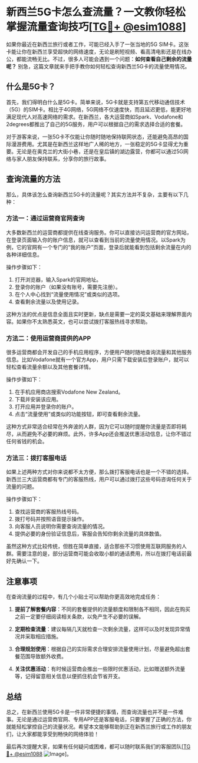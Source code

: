 # 新西兰5G卡怎么查流量？一文教你轻松掌握流量查询技巧[[TG💪+ @esim1088](https://t.me/s/esim1088)]

如果你最近在新西兰旅行或者工作，可能已经入手了一张当地的5G SIM卡。这张卡能让你在新西兰享受超快的网络速度，无论是刷短视频、看高清电影还是在线办公，都能流畅无比。不过，很多人可能会遇到一个问题：**如何查看自己剩余的流量呢？** 别急，这篇文章就来手把手教你如何轻松查询新西兰5G卡的流量使用情况。

## 什么是5G卡？

首先，我们得明白什么是5G卡。简单来说，5G卡就是支持第五代移动通信技术（5G）的SIM卡。相比于4G网络，5G网络不仅速度快，而且延迟更低，能更好地满足现代人对高速网络的需求。在新西兰，各大运营商如Spark、Vodafone和2degrees都推出了自己的5G服务，用户可以根据自己的需求选择合适的套餐。

对于游客来说，一张5G卡不仅能让你随时随地保持联网状态，还能避免高昂的国际漫游费用。尤其是在新西兰这样地广人稀的地方，一张稳定的5G卡显得尤为重要。无论是在奥克兰的大街小巷，还是在皇后镇的湖边露营，你都可以通过5G网络与家人朋友保持联系，分享你的旅行故事。

## 查询流量的方法

那么，具体该怎么查询新西兰5G卡的流量呢？其实方法并不复杂，主要有以下几种：

### 方法一：通过运营商官网查询

大多数新西兰的运营商都提供在线查询服务。你可以直接访问运营商的官方网站，在登录页面输入你的账户信息，就可以查看到当前的流量使用情况。以Spark为例，它的官网有一个专门的“我的账户”页面，登录后就能看到包括剩余流量在内的各种详细信息。

操作步骤如下：
1. 打开浏览器，输入Spark的官网地址。
2. 登录你的账户（如果没有账号，需要先注册）。
3. 在个人中心找到“流量使用情况”或类似的选项。
4. 查看剩余流量以及使用记录。

这种方法的优点是信息全面且实时更新，缺点是需要一定的英文基础来理解界面内容。如果你不太熟悉英文，也可以尝试拨打客服热线寻求帮助。

### 方法二：使用运营商提供的APP

很多运营商都会开发自己的手机应用程序，方便用户随时随地查询流量和其他服务信息。比如Vodafone就有一个官方App，用户只需下载安装后登录账户，就可以轻松查看流量余额以及其他套餐详情。

操作步骤如下：
1. 在手机应用商店搜索Vodafone New Zealand。
2. 下载并安装该应用。
3. 打开应用并登录你的账户。
4. 点击“流量使用”或类似的功能按钮，即可查看剩余流量。

这种方式非常适合经常在外奔波的人群，因为它可以随时提醒你流量是否即将耗尽，从而避免不必要的麻烦。此外，许多App还会推送优惠活动信息，让你不错过任何省钱的机会。

### 方法三：拨打客服电话

如果上述两种方式对你来说都不太方便，那么拨打客服电话也是一个不错的选择。新西兰三大运营商都有专门的客服热线，用户可以通过拨打这些号码咨询任何关于流量的问题。

操作步骤如下：
1. 查找运营商的客服热线号码。
2. 拨打号码并按照语音提示操作。
3. 向客服人员说明你需要查询流量的情况。
4. 提供必要的身份验证信息后，客服会告知你剩余流量的具体数值。

虽然这种方式比较传统，但胜在简单直接，适合那些不习惯使用互联网服务的人群。需要注意的是，部分运营商可能会收取小额的通话费用，所以在拨打电话前最好先确认一下。

## 注意事项

在查询流量的过程中，有几个小贴士可以帮助你更高效地完成任务：

1. **提前了解套餐内容**：不同的套餐提供的流量额度和限制各不相同，因此在购买之前一定要仔细阅读相关条款，以免产生不必要的误解。
   
2. **定期检查流量**：建议每隔几天就检查一次剩余流量，这样可以及时发现异常情况并采取相应措施。

3. **合理规划使用**：根据自己的实际需求合理安排流量使用计划，尽量避免超出套餐范围导致额外收费。

4. **关注优惠活动**：有时候运营商会推出一些限时优惠活动，比如赠送额外流量等，记得留意相关信息以便抓住机会节省开支。

## 总结

总之，在新西兰使用5G卡是一件非常便捷的事情，而查询流量也并不是一件难事。无论是通过运营商官网、专用APP还是客服电话，只要掌握了正确的方法，你就能轻松掌控自己的流量状况。希望本文能够帮助到正在新西兰旅行或工作的朋友们，让大家都能享受到畅快的网络体验！

最后再次提醒大家，如果有任何疑问或困难，都可以随时联系我们的客服团队[[TG💪+ @esim1088](https://t.me/s/esim1088) ![Image](https://i.postimg.cc/4NQfJmqS/Snipaste-2025-05-13-00-14-12.png)]。